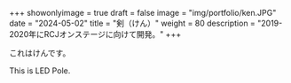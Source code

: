 
+++ 
showonlyimage = true 
draft = false 
image = "img/portfolio/ken.JPG" 
date = "2024-05-02" 
title = "剣（けん）"
weight = 80
description = "2019-2020年にRCJオンステージに向けて開発。"
+++

これはけんです。

This is LED Pole.

